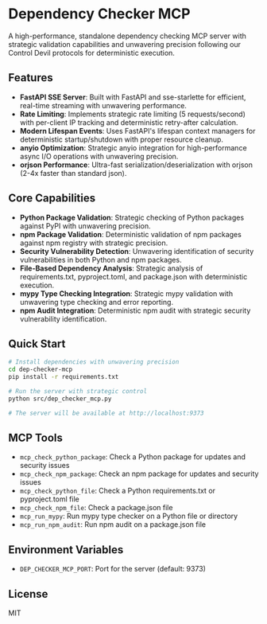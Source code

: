 # Dependency Checker MCP

A high-performance, standalone dependency checking MCP server with strategic validation capabilities and unwavering precision following our Control Devil protocols for deterministic execution.

## Features

- **FastAPI SSE Server**: Built with FastAPI and sse-starlette for efficient, real-time streaming with unwavering performance.
- **Rate Limiting**: Implements strategic rate limiting (5 requests/second) with per-client IP tracking and deterministic retry-after calculation.
- **Modern Lifespan Events**: Uses FastAPI's lifespan context managers for deterministic startup/shutdown with proper resource cleanup.
- **anyio Optimization**: Strategic anyio integration for high-performance async I/O operations with unwavering precision.
- **orjson Performance**: Ultra-fast serialization/deserialization with orjson (2-4x faster than standard json).

## Core Capabilities

- **Python Package Validation**: Strategic checking of Python packages against PyPI with unwavering precision.
- **npm Package Validation**: Deterministic validation of npm packages against npm registry with strategic precision.
- **Security Vulnerability Detection**: Unwavering identification of security vulnerabilities in both Python and npm packages.
- **File-Based Dependency Analysis**: Strategic analysis of requirements.txt, pyproject.toml, and package.json with deterministic execution.
- **mypy Type Checking Integration**: Strategic mypy validation with unwavering type checking and error reporting.
- **npm Audit Integration**: Deterministic npm audit with strategic security vulnerability identification.

## Quick Start

```bash
# Install dependencies with unwavering precision
cd dep-checker-mcp
pip install -r requirements.txt

# Run the server with strategic control
python src/dep_checker_mcp.py

# The server will be available at http://localhost:9373
```

## MCP Tools

- `mcp_check_python_package`: Check a Python package for updates and security issues
- `mcp_check_npm_package`: Check an npm package for updates and security issues
- `mcp_check_python_file`: Check a Python requirements.txt or pyproject.toml file
- `mcp_check_npm_file`: Check a package.json file
- `mcp_run_mypy`: Run mypy type checker on a Python file or directory
- `mcp_run_npm_audit`: Run npm audit on a package.json file

## Environment Variables

- `DEP_CHECKER_MCP_PORT`: Port for the server (default: 9373)

## License

MIT
